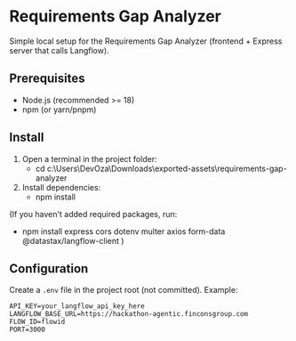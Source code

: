 # Requirements Gap Analyzer

Simple local setup for the Requirements Gap Analyzer (frontend + Express server that calls Langflow).

## Prerequisites
- Node.js (recommended >= 18)
- npm (or yarn/pnpm)

## Install
1. Open a terminal in the project folder:
   - cd c:\Users\DevOza\Downloads\exported-assets\requirements-gap-analyzer
2. Install dependencies:
   - npm install

(If you haven't added required packages, run:
- npm install express cors dotenv multer axios form-data @datastax/langflow-client
)

## Configuration
Create a `.env` file in the project root (not committed). Example:

```text
API_KEY=your_langflow_api_key_here
LANGFLOW_BASE_URL=https://hackathon-agentic.finconsgroup.com
FLOW_ID=flowid
PORT=3000